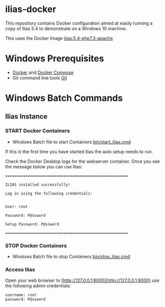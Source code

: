 # ilias-docker

This repository contains Docker configuration aimed at easily running a copy of Ilias 5.4 to demonstrate on a Windows 10 machine.

This uses the Docker Image [ilias:5.4-php7.3-apache](https://hub.docker.com/r/sturai/ilias/tags?page=1&ordering=last_updated&name=5.4-php7.3)

# Windows Prerequisites

- [Docker](https://docs.docker.com) and [Docker Compose](https://docs.docker.com/compose/)
- Git command line tools [Git](https://git-scm.com/download/win)

# Windows Batch Commands

## Ilias Instance

### START Docker Containers

- Windows Batch file to start Containers [bin/start_ilias.cmd](bin/start_ilias.cmd)

If this is the first time you have started Ilias the auto setup needs to run.

Check the Docker Desktop logs for the webserver container. Once you see the message below you can use Ilias:

```
=======================================================

ILIAS installed successfully!

Log in using the following credentials:


User: root

Password: P@ssword

Setup Password: P@ssword

=======================================================
```

### STOP Docker Containers

- Windows Batch file to stop Containers [bin/stop_ilias.cmd](bin/stop_ilias.cmd)

### Access Ilias

Open your web browser to [http://127.0.0.1:8000](http://127.0.0.1:8000) use the following admin credentials:

```
username: root
password: P@ssword
```
